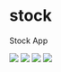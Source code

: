 # stock
Stock App 


<a target="_blank" href="https://a.radikal.ru/a41/2105/31/787f916c3f0b.jpg"><img src="https://a.radikal.ru/a41/2105/31/787f916c3f0bt.jpg" /></a>
<a target="_blank" href="https://d.radikal.ru/d20/2105/05/da3c38ee6ac6.jpg"><img src="https://d.radikal.ru/d20/2105/05/da3c38ee6ac6t.jpg" /></a>
<a target="_blank" href="https://a.radikal.ru/a39/2105/25/7d51c24df8b0.jpg"><img src="https://a.radikal.ru/a39/2105/25/7d51c24df8b0t.jpg" /></a>
<a target="_blank" href="https://b.radikal.ru/b13/2105/9a/71db2ddc43db.jpg"><img src="https://b.radikal.ru/b13/2105/9a/71db2ddc43dbt.jpg" /></a>
